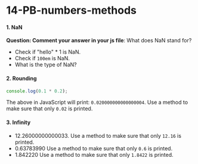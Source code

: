 # 14-PB-numbers-methods



#### 1. NaN
**Question: Comment your answer in your js file**: What does NaN stand for? 
* Check if "hello" * 1 is NaN. 
* Check if `100em` is NaN.
* What is the type of NaN?

#### 2. Rounding 
```javascript
console.log(0.1 * 0.2);
```
The above in JavaScript will print: `0.020000000000000004`. 
Use a method to make sure that only `0.02` is printed.

#### 3. Infinity
* 12.26000000000033. Use a method to make sure that only `12.16` is printed.
* 0.63783990  Use a method to make sure that only `0.6` is printed.
* 1.842220  Use a method to make sure that only `1.8422` is printed.
